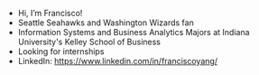 -  Hi, I’m Francisco!
-  Seattle Seahawks and Washington Wizards fan
-  Information Systems and Business Analytics Majors at Indiana University's Kelley School of Business
-  Looking for internships 
-  LinkedIn: https://www.linkedin.com/in/franciscoyang/
